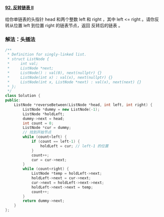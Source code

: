 #### [92. 反转链表 II](https://leetcode-cn.com/problems/reverse-linked-list-ii/)

给你单链表的头指针 head 和两个整数 left 和 right ，其中 left <= right 。请你反转从位置 left 到位置 right 的链表节点，返回 反转后的链表 。

### 解法：头插法

```cpp
/**
 * Definition for singly-linked list.
 * struct ListNode {
 *     int val;
 *     ListNode *next;
 *     ListNode() : val(0), next(nullptr) {}
 *     ListNode(int x) : val(x), next(nullptr) {}
 *     ListNode(int x, ListNode *next) : val(x), next(next) {}
 * };
 */
class Solution {
public:
    ListNode *reverseBetween(ListNode *head, int left, int right) {
        ListNode *dummy = new ListNode(-1);
        ListNode *holdLeft;
        dummy->next = head;
        int count = 0;
        ListNode *cur = dummy;
        // 找到开始节点
        while (count<left) {
            if (count == left-1) {
                holdLeft = cur; // left-1 的位置
            }
            count++;
            cur = cur->next;
        }
        while (count<right) {
            ListNode *temp = holdLeft->next;
            holdLeft->next = cur->next;
            cur->next = holdLeft->next->next;
            holdLeft->next->next = temp;
            count++;
        }
        return dummy->next;
    }
};
```
